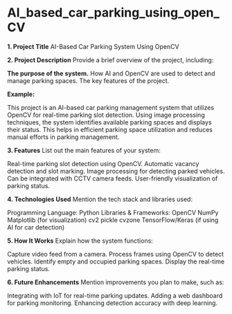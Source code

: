 # AI_based_car_parking_using_open_CV
**1. Project Title**
AI-Based Car Parking System Using OpenCV

**2. Project Description**
Provide a brief overview of the project, including:

**The purpose of the system.**
How AI and OpenCV are used to detect and manage parking spaces.
The key features of the project.


**Example:**

This project is an AI-based car parking management system that utilizes OpenCV for real-time parking slot detection. Using image processing techniques, the system identifies available parking spaces and displays their status. This helps in efficient parking space utilization and reduces manual efforts in parking management.

**3. Features**
List out the main features of your system:

Real-time parking slot detection using OpenCV.
Automatic vacancy detection and slot marking.
Image processing for detecting parked vehicles.
Can be integrated with CCTV camera feeds.
User-friendly visualization of parking status.


**4. Technologies Used**
Mention the tech stack and libraries used:

Programming Language: Python
Libraries & Frameworks:
OpenCV
NumPy
Matplotlib (for visualization)
cv2
pickle
cvzone
TensorFlow/Keras (if using AI for car detection)

**5. How It Works**
Explain how the system functions:

Capture video feed from a camera.
Process frames using OpenCV to detect vehicles.
Identify empty and occupied parking spaces.
Display the real-time parking status.

**6. Future Enhancements**
Mention improvements you plan to make, such as:

Integrating with IoT for real-time parking updates.
Adding a web dashboard for parking monitoring.
Enhancing detection accuracy with deep learning.
